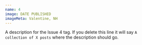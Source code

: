 ```yaml
---
name: 4
image: DATE PUBLISHED
imageMeta: Valentine, NH
---
```

A description for the Issue 4 tag. If you delete this line it will say
`A collection of X posts` where the description should go.
